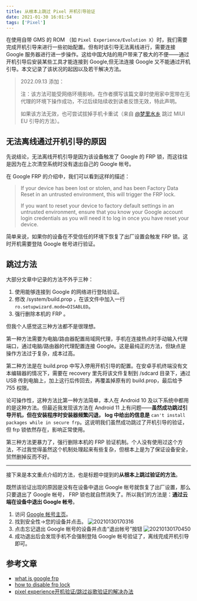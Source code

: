 ```yaml
---
title: 从根本上跳过 Pixel 开机引导验证
date: 2021-01-30 16:01:54
tags: ['Pixel']
---
```


在使用自带 GMS 的 ROM （如 `Pixel Experience/Evolution X`）时，我们需要完成开机引导来进行一些初始配置。但有时该引导无法离线进行，需要连接 Google 服务器进行进一步操作。这给中国大陆的用户带来了极大的不便——通过开机引导后安装某些工具才能连接到 Google,但无法连接 Google 又不能通过开机引导。本文记录了该状况的起因以及若干解决方法。

<!--more-->

> 2022.09.13 添加：
> 
> 注：该方法可能受网络环境影响，在作者撰写该篇文章时使用家中宽带在无代理的环境下操作成功，不过后续陆续收到读者反馈无效，特此声明。
> 
> 如果该方法无效，也可尝试拔掉手机卡重试（来自 [@梦里水乡](https://t.me/shaoxingtown) 跳过 MIUI EU 引导的方法）。

## 无法离线通过开机引导的原因

先说结论，无法离线开机引导是因为该设备触发了 Google 的 FRP 锁，而这往往是因为在上次清空系统时没有退出自己的 Google 帐号。

在 Google FRP 的介绍中，我们可以看到这样的描述：

> If your device has been lost or stolen, and has been Factory Data Reset in an untrusted environment, this will trigger the FRP lock.
>
> If you want to reset your device to factory default settings in an untrusted environment, ensure that you know your Google account login credentials as you will need it to log in once you have reset your device.

简单来说，如果你的设备在不受信任的环境下恢复了出厂设置会触发 FRP 锁。这时开机需要登陆 Google 帐号进行验证。

## 跳过方法

大部分文章中记录的方法不外乎三种：

1. 使用能够连接到 Google 的网络进行登陆验证。
2. 修改 /system/build.prop ，在该文件中加入一行 `ro.setupwizard.mode=DISABLED`。
3. 强行删除本机的 FRP 。

但我个人感觉这三种方法都不是很理想。

第一种方法需要为电脑/路由器配置局域网代理，手机在连接热点时手动输入代理端口，通过电脑/路由器的代理配置连接 Google。这是最纯正的方法，但缺点是操作方法过于复杂，成本过高。

第二种方法是在 build.prop 中写入停用开机引导的配置。在安卓手机终端没有文本编辑器的情况下，需要在 recovery 里先将该文件复制到 /sdcard 目录下，通过 USB 传到电脑上，加上这行后传回去，再覆盖掉原有的 build.prop，最后给予 755 权限。

论可操作性，这种方法比第一种方法简单，本人在 Android 10 及以下系统中都用的是这种方法。但最近我发现该方法在 Android 11 上有问题——**虽然成功跳过引导开机，但在安装程序时安装器频繁闪退， log 中给出的信息是** `can't install packages while in secure frp`。这说明我们虽然成功跳过了开机引导的验证，但 frp 锁依然存在，影响正常使用。

第三种方法更暴力了，强行删除本机的 FRP 验证机制。个人没有使用过这个方法，不过我觉得虽然这个机制处理起来有些复杂，但根本上是为了保证设备安全，贸然删掉反而不好。

----

接下来是本文重点介绍的方法，也是标题中提到的**从根本上跳过验证的方法**。

既然该验证出现的原因是没有在设备中退出 Google 帐号就恢复了出厂设置，那么只要退出了 Google 帐号， FRP 锁也就自然消失了。所以我们的方法是：**通过云端在设备中退出 Google 帐号**。

1. 访问 [Google 帐号主页](https://myaccount.google.com/)。
2. 找到安全性->您的设备并点击。
    ![20210130170316](https://rmt.dogedoge.com/fetch/allwens-work/storage/20210130170316.png)
3. 点击忘记退出 Google 帐号的设备并点击“退出帐号”按钮
   ![20210130170450](https://rmt.dogedoge.com/fetch/allwens-work/storage/20210130170450.png)
4. 成功退出后会发现手机不会强制登陆 Google 帐号验证了，离线完成开机引导即可。

## 参考文章

+ [what is google frp](https://www.samsung.com/nz/support/mobile-devices/what-is-google-frp/)
+ [how to disable frp lock](https://android.imyfone.com/remove-frp-lock/how-to-disable-frp-lock/)
+ [pixel experience开机验证/跳过谷歌验证的解决办法](https://www.jianshu.com/p/41077ae58a99)
